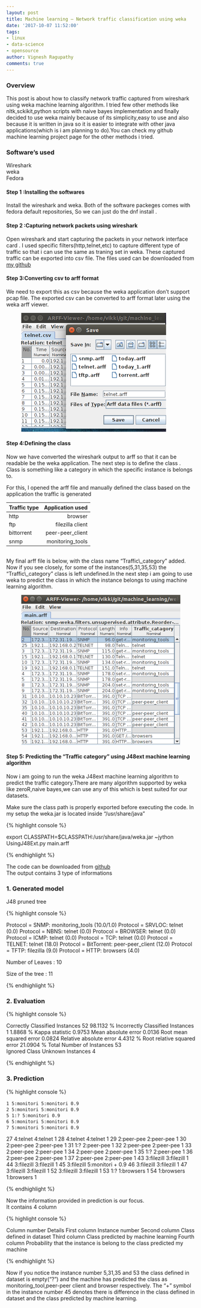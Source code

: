 ```yaml
---
layout: post
title: Machine learning – Network traffic classification using weka
date: '2017-10-07 11:52:00'
tags:
- linux
- data-science
- opensource
author: Vignesh Ragupathy
comments: true
---
```


### Overview

This post is about how to classify network traffic captured from wireshark using weka machine learning algorithm. I tried few other methods like nltk,sckikit,python scripts with naive bayes implementation and finally decided to use weka mainly because of its simplicity,easy to use and also because it is written in java so it is easier to integrate with other java applications(which is i am planning to do).You can check my github machine learning project page for the other methods i tried.

### Software’s used

Wireshark  
weka  
Fedora

#### Step 1 :Installing the softwares

Install the wireshark and weka. Both of the software packeges comes with fedora default repositories, So we can just do the dnf install .

#### Step 2 :Capturing network packets using wireshark

Open wireshark and start capturing the packets in your network interface card . I used specific filters(http,telnet,etc) to capture different type of traffic so that i can use the same as traning set in weka. These captured traffic can be exported into csv file. The files used can be downloaded from [my github](https://github.com/vignesh88/machine_learning/tree/master/weka)

#### Step 3:Converting csv to arff format

We need to export this as csv because the weka application don’t support pcap file. The exported csv can be converted to arff format later using the weka arff viewer.

<!--kg-card-begin: image--><figure class="kg-card kg-image-card"><img src="/content/images/2017/10/AAEAAQAAAAAAAAP4AAAAJGRiY2Y0MjViLWUyMDAtNDIwNC1iZTZkLWVmMmMyNWEzZTEzOA.png" class="kg-image" alt="AAEAAQAAAAAAAAP4AAAAJGRiY2Y0MjViLWUyMDAtNDIwNC1iZTZkLWVmMmMyNWEzZTEzOA"></figure><!--kg-card-end: image-->
#### Step 4:Defining the class

Now we have converted the wireshark output to arff so that it can be readable be the weka application. The next step is to define the class . Class is something like a category in which the specific instance is belongs to.

For this, I opened the arff file and manually defined the class based on the application the traffic is generated

| Traffic type | Application used |
| ------------- |-------------:|
| http       | browser|
| ftp        | filezilla client|
| bittorrent | peer-peer_client |
| snmp       | monitoring_tools|

<br/>
My final arff file is below, with the class name “Traffic\_category” added.  
Now if you see closely, for some of the instances(5,31,35,53) the “Traffic\_category” class is left undefined.In the next step i am going to use weka to predict the class in which the instance belongs to using machine learning algorithm.

<!--kg-card-begin: image--><figure class="kg-card kg-image-card"><img src="/content/images/2017/10/AAEAAQAAAAAAAAUBAAAAJGVhYzgxZGU4LTNkYmQtNDU0Zi04ZDQxLWMyMWRmN2MzZDAyNg.png" class="kg-image" alt="AAEAAQAAAAAAAAUBAAAAJGVhYzgxZGU4LTNkYmQtNDU0Zi04ZDQxLWMyMWRmN2MzZDAyNg"></figure><!--kg-card-end: image-->
#### Step 5: Predicting the “Traffic category” using J48ext machine learning algorithm

Now i am going to run the weka J48ext machine learning algorithm to predict the traffic category.There are many algorithm supported by weka like zeroR,naive bayes,we can use any of this which is best suited for our datasets.

Make sure the class path is properly exported before executing the code. In my setup the weka.jar is located inside “/usr/share/java”

{% highlight console %}

export CLASSPATH=$CLASSPATH:/usr/share/java/weka.jar
~jython UsingJ48Ext.py main.arff

{% endhighlight %}

The code can be downloaded from [github](https://github.com/vignesh88/machine_learning/blob/master/weka/UsingJ48Ext.py)  
The output contains 3 type of informations

### 1. Generated model

J48 pruned tree

{% highlight console %}

Protocol = SNMP: monitoring_tools (10.0/1.0)
Protocol = SRVLOC: telnet (0.0)
Protocol = NBNS: telnet (0.0)
Protocol = BROWSER: telnet (0.0)
Protocol = ICMP: telnet (0.0)
Protocol = TCP: telnet (0.0)
Protocol = TELNET: telnet (18.0)
Protocol = BitTorrent: peer-peer_client (12.0)
Protocol = TFTP: filezilla (9.0)
Protocol = HTTP: browsers (4.0)

Number of Leaves : 10

Size of the tree : 11

{% endhighlight %}
### 2. Evaluation
{% highlight console %}

Correctly Classified Instances 52 98.1132 %
Incorrectly Classified Instances 1 1.8868 %
Kappa statistic 0.9753
Mean absolute error 0.0136
Root mean squared error 0.0824
Relative absolute error 4.4312 %
Root relative squared error 21.0904 %
Total Number of Instances 53     
Ignored Class Unknown Instances 4     

{% endhighlight %}
### 3. Prediction
{% highlight console %}

    1 5:monitori 5:monitori 0.9 
    2 5:monitori 5:monitori 0.9 
    5 1:? 5:monitori 0.9 
    6 5:monitori 5:monitori 0.9 
    7 5:monitori 5:monitori 0.9 
27 4:telnet 4:telnet 1 
28 4:telnet 4:telnet 1 
29 2:peer-pee 2:peer-pee 1 
30 2:peer-pee 2:peer-pee 1 
31 1:? 2:peer-pee 1 
32 2:peer-pee 2:peer-pee 1 
33 2:peer-pee 2:peer-pee 1 
34 2:peer-pee 2:peer-pee 1 
35 1:? 2:peer-pee 1 
36 2:peer-pee 2:peer-pee 1 
37 2:peer-pee 2:peer-pee 1 
43 3:filezill 3:filezill 1 
44 3:filezill 3:filezill 1 
45 3:filezill 5:monitori + 0.9 
46 3:filezill 3:filezill 1 
47 3:filezill 3:filezill 1 
52 3:filezill 3:filezill 1 
53 1:? 1:browsers 1 
54 1:browsers 1:browsers 1 

{% endhighlight %}

Now the information provided in prediction is our focus.  
It contains 4 column

{% highlight console %}

Column number	Details
First column	Instance number
Second column	Class defined in dataset
Third column	Class predicted by machine learning
Fourth column	Probability that the instance is belong to the class predicted my machine

{% endhighlight %}

Now if you notice the instance number 5,31,35 and 53 the class defined in dataset is empty(“?”) and the machine has predicted the class as monitoring\_tool,peer-peer client and browser respectively. The “+” symbol in the instance number 45 denotes there is difference in the class defined in dataset and the class predicted by machine learning.


